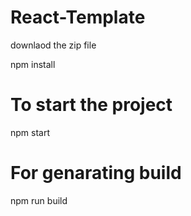 # React-Template
downlaod the zip file

npm install

# To start the project
npm start

# For genarating build
npm run build
